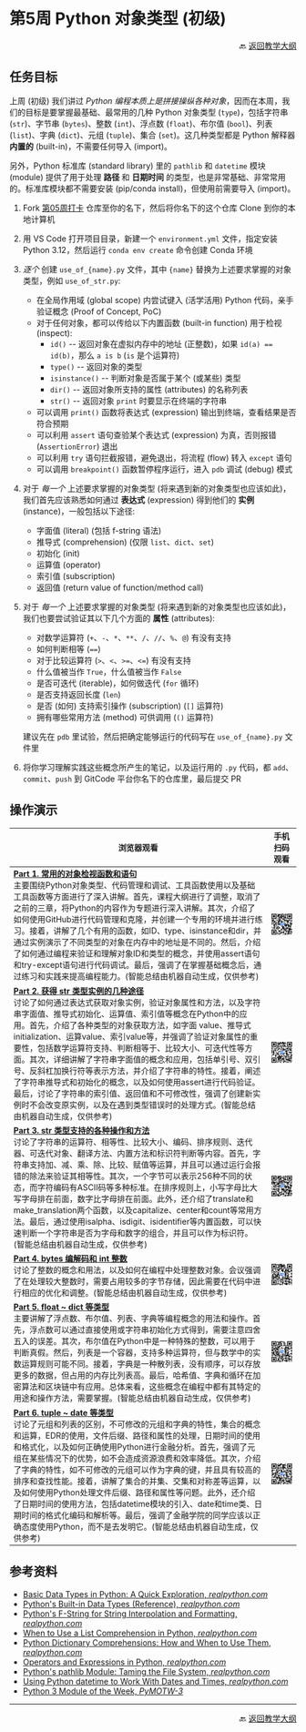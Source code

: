 # 第5周 Python 对象类型 (初级)

<p align="right">🔙 <a href="https://gitcode.com/cueb-fintech/courses#%E6%95%99%E5%AD%A6%E5%A4%A7%E7%BA%B2">返回教学大纲</a></p>

## 任务目标

上周 (初级) 我们讲过 *Python 编程本质上是拼接操纵各种对象*，因而在本周，我们的目标是要掌握最基础、最常用的几种 Python 对象类型 (`type`)，包括字符串 (`str`)、字节串 (`bytes`)、整数 (`int`)、浮点数 (`float`)、布尔值 (`bool`)、列表 (`list`)、字典 (`dict`)、元组 (`tuple`)、集合 (`set`)。这几种类型都是 Python 解释器 **内置的** (built-in)，不需要任何导入 (import)。

另外，Python 标准库 (standard library) 里的 `pathlib` 和 `datetime` 模块 (module) 提供了用于处理 **路径** 和 **日期时间** 的类型，也是非常基础、非常常用的。标准库模块都不需要安装 (pip/conda install)，但使用前需要导入 (import)。

1. Fork [第05周打卡](https://gitcode.com/cueb-fintech/week05) 仓库至你的名下，然后将你名下的这个仓库 Clone 到你的本地计算机
1. 用 VS Code 打开项目目录，新建一个 `environment.yml` 文件，指定安装 Python 3.12，然后运行 `conda env create` 命令创建 Conda 环境
1. *逐个* 创建 `use_of_{name}.py` 文件，其中 `{name}` 替换为上述要求掌握的对象类型，例如 `use_of_str.py`:

    - 在全局作用域 (global scope) 内尝试键入 (活学活用) Python 代码，亲手验证概念 (Proof of Concept, PoC)
    - 对于任何对象，都可以传给以下内置函数 (built-in function) 用于检视 (inspect):
        - `id()` -- 返回对象在虚拟内存中的地址 (正整数)，如果 `id(a) == id(b)`，那么 `a is b` (`is` 是个运算符)
        - `type()` -- 返回对象的类型
        - `isinstance()` -- 判断对象是否属于某个 (或某些) 类型
        - `dir()` -- 返回对象所支持的属性 (attributes) 的名称列表
        - `str()` -- 返回对象 `print` 时要显示在终端的字符串
    - 可以调用 `print()` 函数将表达式 (expression) 输出到终端，查看结果是否符合预期
    - 可以利用 `assert` 语句查验某个表达式 (expression) 为真，否则报错 (`AssertionError`) 退出
    - 可以利用 `try` 语句拦截报错，避免退出，将流程 (flow) 转入 `except` 语句
    - 可以调用 `breakpoint()` 函数暂停程序运行，进入 `pdb` 调试 (debug) 模式

1. 对于 *每一个* 上述要求掌握的对象类型 (将来遇到新的对象类型也应该如此)，我们首先应该熟悉如何通过 **表达式** (expression) 得到他们的 **实例** (instance)，一般包括以下途径:

    - 字面值 (literal) (包括 f-string 语法)
    - 推导式 (comprehension) (仅限 `list`、`dict`、`set`)
    - 初始化 (init)
    - 运算值 (operator)
    - 索引值 (subscription)
    - 返回值 (return value of function/method call)

1. 对于 *每一个* 上述要求掌握的对象类型 (将来遇到新的对象类型也应该如此)，我们也要尝试验证其以下几个方面的 **属性** (attributes):

    - 对数学运算符 (`+`、`-`、`*`、`**`、`/`、`//`、`%`、`@`) 有没有支持
    - 如何判断相等 (`==`)
    - 对于比较运算符 (`>`、`<`、`>=`、`<=`) 有没有支持
    - 什么值被当作 `True`，什么值被当作 `False`
    - 是否可迭代 (iterable)，如何做迭代 (`for` 循环)
    - 是否支持返回长度 (`len`)
    - 是否 (如何) 支持索引操作 (subscription) (`[]` 运算符)
    - 拥有哪些常用方法 (method) 可供调用 (`()` 运算符)

   建议先在 `pdb` 里试验，然后把确定能够运行的代码写在 `use_of_{name}.py` 文件里

1. 将你学习理解实践这些概念所产生的笔记，以及运行用的 `.py` 代码，都 `add`、`commit`、`push` 到 GitCode 平台你名下的仓库里，最后提交 PR

## 操作演示

|浏览器观看|手机扫码观看|
|----------------|----------|
|[**Part 1. 常用的对象检视函数和语句**](https://meeting.tencent.com/crm/2G7PQM1866)</br>主要围绕Python对象类型、代码管理和调试、工具函数使用以及基础工具函数等方面进行了深入讲解。首先，课程大纲进行了调整，取消了之前的三章，将Python的内容作为专题进行深入讲解。其次，介绍了如何使用GitHub进行代码管理和克隆，并创建一个专用的环境并进行练习。接着，讲解了几个有用的函数，如ID、type、isinstance和dir，并通过实例演示了不同类型的对象在内存中的地址是不同的。然后，介绍了如何通过编程来验证和理解对象ID和类型的概念，并使用assert语句和try-except语句进行代码调试。最后，强调了在掌握基础概念后，通过练习和实践来提高编程能力。(智能总结由机器自动生成，仅供参考)|![二维码](images/qr-week05-part1.png)|
|[**Part 2. 获得 str 类型实例的几种途径**](https://meeting.tencent.com/crm/KEV875E7d3)</br>讨论了如何通过表达式获取对象实例，验证对象属性和方法，以及字符串字面值、推导式初始化、运算值、索引值等概念在Python中的应用。首先，介绍了各种类型的对象获取方法，如字面 value、推导式 initialization、运算value、索引value等，并强调了验证对象属性的重要性，包括数学运算符支持、判断相等于、比较大小、可迭代性等方面。其次，详细讲解了字符串字面值的概念和应用，包括单引号、双引号、反斜杠加换行符等表示方法，并介绍了字符串的特性。接着，阐述了字符串推导式和初始化的概念，以及如何使用assert进行代码验证。最后，讨论了字符串的索引值、返回值和不可修改性，强调了创建新实例时不会改变原实例，以及在遇到类型错误时的处理方式。(智能总结由机器自动生成，仅供参考)|![二维码](images/qr-week05-part2.png)|
|[**Part 3. str 类型支持的各种操作和方法**](https://meeting.tencent.com/crm/KzWZm8PWbc)</br>讨论了字符串的运算符、相等性、比较大小、编码、排序规则、迭代器、可迭代对象、翻译方法、内置方法和标识符判断等内容。首先，字符串支持加、减、乘、除、比较、赋值等运算，并且可以通过运行会报错的除法来验证其相等性。其次，一个字节可以表示256种不同的状态，而字符编码有ASCII码等多种标准。在排序规则上，小写字母比大写字母排在前面，数字比字母排在前面。此外，还介绍了translate和make_translation两个函数，以及capitalize、center和count等常用方法。最后，通过使用isalpha、isdigit、isidentifier等内置函数，可以快速判断一个字符串是否为字母和数字的组合，并且可以作为标识符。(智能总结由机器自动生成，仅供参考)|![二维码](images/qr-week05-part3.png)|
|[**Part 4. bytes 编解码和 int 整数**](https://meeting.tencent.com/crm/2pdYdw640a)</br>讨论了整数的概念和用法，以及如何在编程中处理整数对象。会议强调了在处理较大整数时，需要占用较多的字节存储，因此需要在代码中进行相应的优化和调整。(智能总结由机器自动生成，仅供参考)|![二维码](images/qr-week05-part4.png)|
|[**Part 5. float ~ dict 等类型**](https://meeting.tencent.com/crm/2YXgAv4y4d)</br>主要讲解了浮点数、布尔值、列表、字典等编程概念的用法和操作。首先，浮点数可以通过直接使用或字符串初始化方式得到，需要注意四舍五入的误差。其次，布尔值在Python中是一种特殊的整数，可以用于判断真假。然后，列表是一个容器，支持多种运算符，但与数学中的实数运算规则可能不同。接着，字典是一种散列表，没有顺序，可以存放更多的数据，但占用的内存比列表高。最后，哈希值、字典和循环在加密算法和区块链中有应用。总体来看，这些概念在编程中都有其特定的用途和操作方法，需要掌握。(智能总结由机器自动生成，仅供参考)|![二维码](images/qr-week05-part5.png)|
|[**Part 6. tuple ~ date 等类型**](https://meeting.tencent.com/crm/ld1zJ40Jf6)</br>讨论了元组和列表的区别，不可修改的元组和字典的特性，集合的概念和运算，EDR的使用，文件后缀、路径和属性的处理，日期时间的使用和格式化，以及如何正确使用Python进行金融分析。首先，强调了元组在某些情况下的优势，如不会造成资源浪费和效率降低。其次，介绍了字典的特性，如不可修改的元组可以作为字典的键，并且具有较高的排序和查找性能。接着，讲解了集合的并集、交集和对称差等运算，以及如何使用Python处理文件后缀、路径和属性等问题。此外，还介绍了日期时间的使用方法，包括datetime模块的引入、date和time类、日期时间的格式化编码和解析等。最后，强调了金融学院的同学应该以正确态度使用Python，而不是去发明它。(智能总结由机器自动生成，仅供参考)|![二维码](images/qr-week05-part6.png)|

## 参考资料

- [Basic Data Types in Python: A Quick Exploration, *realpython.com*](https://realpython.com/python-data-types/)
- [Python's Built-in Data Types (Reference), *realpython.com*](https://realpython.com/ref/builtin-types/)
- [Python's F-String for String Interpolation and Formatting, *realpython.com*](https://realpython.com/python-f-strings/)
- [When to Use a List Comprehension in Python, *realpython.com*](https://realpython.com/list-comprehension-python/)
- [Python Dictionary Comprehensions: How and When to Use Them, *realpython.com*](https://realpython.com/python-dictionary-comprehension/)
- [Operators and Expressions in Python, *realpython.com*](https://realpython.com/python-operators-expressions/)
- [Python's pathlib Module: Taming the File System, *realpython.com*](https://realpython.com/python-pathlib/)
- [Using Python datetime to Work With Dates and Times, *realpython.com*](https://realpython.com/python-datetime/)
- [Python 3 Module of the Week, *PyMOTW-3*](https://pymotw.com/3/)

---

<p align="right">🔙 <a href="https://gitcode.com/cueb-fintech/courses#%E6%95%99%E5%AD%A6%E5%A4%A7%E7%BA%B2">返回教学大纲</a></p>